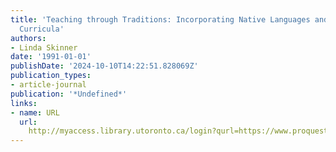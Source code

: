```yaml
---
title: 'Teaching through Traditions: Incorporating Native Languages and Cultures into
  Curricula'
authors:
- Linda Skinner
date: '1991-01-01'
publishDate: '2024-10-10T14:22:51.828069Z'
publication_types:
- article-journal
publication: '*Undefined*'
links:
- name: URL
  url: 
    http://myaccess.library.utoronto.ca/login?qurl=https://www.proquest.com/docview/62893827?accountid=14771&bdid=38382&_bd=malw5Xhf4bqATtOoV6QI8VaNx54%3D
---
```

